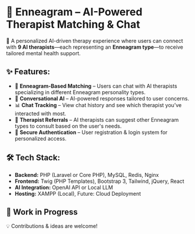 # 📌 Enneagram – AI-Powered Therapist Matching & Chat

🚀 A personalized AI-driven therapy experience where users can connect with **9 AI therapists**—each representing an **Enneagram type**—to receive tailored mental health support.

## ✨ Features:
- 🧠 **Enneagram-Based Matching** – Users can chat with AI therapists specializing in different Enneagram personality types.
- 💬 **Conversational AI** – AI-powered responses tailored to user concerns.
- 📊 **Chat Tracking** – View chat history and see which therapist you’ve interacted with most.
- 🔄 **Therapist Referrals** – AI therapists can suggest other Enneagram types to consult based on the user's needs.
- 🔐 **Secure Authentication** – User registration & login system for personalized access.

## 🛠️ Tech Stack:
- **Backend:** PHP (Laravel or Core PHP), MySQL, Redis, Nginx
- **Frontend:** Twig (PHP Templates), Bootstrap 3, Tailwind, jQuery, React
- **AI Integration:** OpenAI API or Local LLM
- **Hosting:** XAMPP (Local), Future: Cloud Deployment

## 📂 Work in Progress
💡 Contributions & ideas are welcome!
